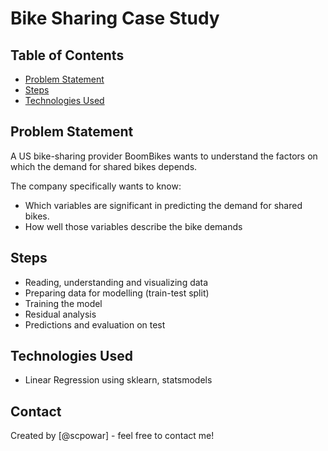 # Bike Sharing Case Study

## Table of Contents
* [Problem Statement](#problem-statement)
* [Steps](#steps)
* [Technologies Used](#technologies-used)


<!-- You can include any other section that is pertinent to your problem -->

## Problem Statement
A US bike-sharing provider BoomBikes wants to understand the factors on which the demand for shared bikes depends.

The company specifically wants to know:
- Which variables are significant in predicting the demand for shared bikes.
- How well those variables describe the bike demands

<!-- You don't have to answer all the questions - just the ones relevant to your project. -->

## Steps
- Reading, understanding and visualizing data
- Preparing data for modelling (train-test split)
- Training the model
- Residual analysis
- Predictions and evaluation on test

<!-- You don't have to answer all the questions - just the ones relevant to your project. -->


## Technologies Used
- Linear Regression using sklearn, statsmodels


<!-- As the libraries versions keep on changing, it is recommended to mention the version of library used in this project -->


## Contact
Created by [@scpowar] - feel free to contact me!


<!-- Optional -->
<!-- ## License -->
<!-- This project is open source and available under the [... License](). -->

<!-- You don't have to include all sections - just the one's relevant to your project -->